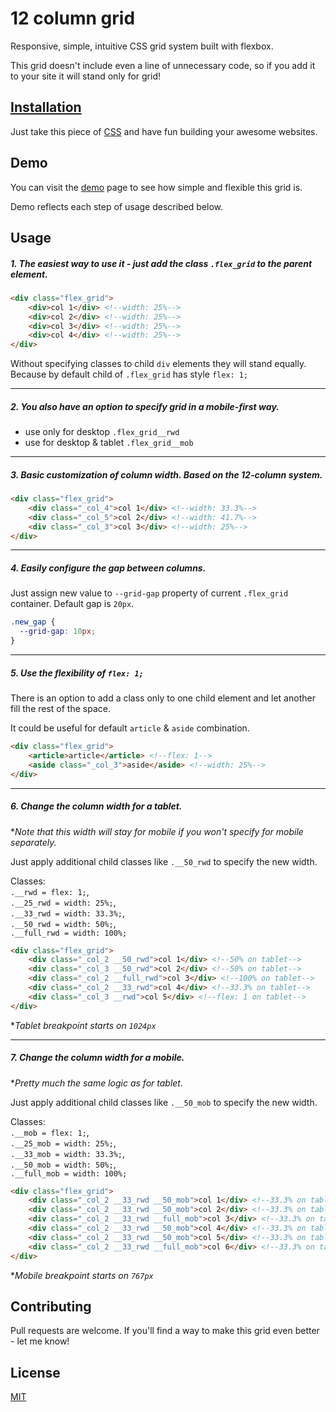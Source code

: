 # 12 column grid

Responsive, simple, intuitive CSS grid system built with flexbox.

This grid doesn't include even a line of unnecessary code, so if you add it to your site it will stand only for grid!

## [Installation](#installation)

Just take this piece of [CSS](https://raw.githubusercontent.com/Rostyk27/grid/master/grid.css) and have fun building your awesome websites.

## Demo

You can visit the [demo](http://grid.codee.pro/) page to see how simple and flexible this grid is.

Demo reflects each step of usage described below.

## Usage

##### 1. The easiest way to use it - just add the class `.flex_grid` to the parent element.

```html
<div class="flex_grid">
    <div>col 1</div> <!--width: 25%-->
    <div>col 2</div> <!--width: 25%-->
    <div>col 3</div> <!--width: 25%-->
    <div>col 4</div> <!--width: 25%-->
</div>
```

Without specifying classes to child `div` elements they will stand equally.  
Because by default child of `.flex_grid` has style `flex: 1;`

---

##### 2. You also have an option to specify grid in a mobile-first way.
* use only for desktop `.flex_grid__rwd`
* use for desktop & tablet `.flex_grid__mob`

---

##### 3. Basic customization of column width. Based on the 12-column system.
```html
<div class="flex_grid">
    <div class="_col_4">col 1</div> <!--width: 33.3%-->
    <div class="_col_5">col 2</div> <!--width: 41.7%-->
    <div class="_col_3">col 3</div> <!--width: 25%-->
</div>
```

---

##### 4. Easily configure the gap between columns.

Just assign new value to `--grid-gap` property of current `.flex_grid` container. Default gap is `20px`.

```css
.new_gap {
  --grid-gap: 10px;
} 
```

---

##### 5. Use the flexibility of `flex: 1;`

There is an option to add a class only to one child element and let another fill the rest of the space.

It could be useful for default `article` & `aside` combination.

```html
<div class="flex_grid">
    <article>article</article> <!--flex: 1-->
    <aside class="_col_3">aside</aside> <!--width: 25%-->
</div>
```

---

##### 6. Change the column width for a tablet.

**Note that this width will stay for mobile if you won't specify for mobile separately.*

Just apply additional child classes like `.__50_rwd` to specify the new width.

Classes:  
`.__rwd = flex: 1;`,  
`.__25_rwd = width: 25%;`,  
`.__33_rwd = width: 33.3%;`,  
`.__50_rwd = width: 50%;`,  
`.__full_rwd = width: 100%;`

```html
<div class="flex_grid">
    <div class="_col_2 __50_rwd">col 1</div> <!--50% on tablet-->
    <div class="_col_3 __50_rwd">col 2</div> <!--50% on tablet-->
    <div class="_col_2 __full_rwd">col 3</div> <!--100% on tablet-->
    <div class="_col_2 __33_rwd">col 4</div> <!--33.3% on tablet-->
    <div class="_col_3 __rwd">col 5</div> <!--flex: 1 on tablet-->
</div>
```

**Tablet breakpoint starts on `1024px`*

---

##### 7. Change the column width for a mobile.

**Pretty much the same logic as for tablet.*

Just apply additional child classes like `.__50_mob` to specify the new width.

Classes:  
`.__mob = flex: 1;`,  
`.__25_mob = width: 25%;`,  
`.__33_mob = width: 33.3%;`,  
`.__50_mob = width: 50%;`,  
`.__full_mob = width: 100%;`

```html
<div class="flex_grid">
    <div class="_col_2 __33_rwd __50_mob">col 1</div> <!--33.3% on tablet, 50% on mobile-->
    <div class="_col_2 __33_rwd __50_mob">col 2</div> <!--33.3% on tablet, 50% on mobile-->
    <div class="_col_2 __33_rwd __full_mob">col 3</div> <!--33.3% on tablet, 100% on mobile-->
    <div class="_col_2 __33_rwd __50_mob">col 4</div> <!--33.3% on tablet, 50% on mobile-->
    <div class="_col_2 __33_rwd __50_mob">col 5</div> <!--33.3% on tablet, 50% on mobile-->
    <div class="_col_2 __33_rwd __full_mob">col 6</div> <!--33.3% on tablet, 100% on mobile-->
</div>
```

**Mobile breakpoint starts on `767px`*

## Contributing
Pull requests are welcome. If you'll find a way to make this grid even better - let me know!

## License
[MIT](https://choosealicense.com/licenses/mit/)